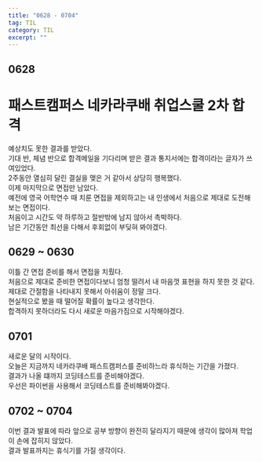 ```yaml
---
title: "0628 - 0704"
tag: TIL
category: TIL
excerpt: ""
---
```


## 0628

# 패스트캠퍼스 네카라쿠배 취업스쿨 2차 합격

예상치도 못한 결과를 받았다.  
기대 반, 체념 반으로 합격메일을 기다리며 받은 결과 통지서에는 합격이라는 글자가 쓰여있었다.  
2주동안 열심히 달린 결실을 맺은 거 같아서 상당히 행복했다.  
이제 마지막으로 면접만 남았다.  
예전에 영국 어학연수 때 치룬 면접을 제외하고는 내 인생에서 처음으로 제대로 도전해보는 면접이다.  
처음이고 시간도 약 하루하고 절반밖에 남지 않아서 촉박하다.  
남은 기간동안 최선을 다해서 후회없이 부딪혀 봐야겠다.

## 0629 ~ 0630

이틀 간 면접 준비를 해서 면접을 치뤘다.  
처음으로 제대로 준비한 면접이다보니 엄청 떨려서 내 마음껏 표현을 하지 못한 것 같다.  
제대로 간절함을 나타내지 못해서 아쉬움이 정말 크다.  
현실적으로 봤을 때 떨어질 확률이 높다고 생각한다.  
합격하지 못하더라도 다시 새로운 마음가짐으로 시작해야겠다.

## 0701

새로운 달의 시작이다.  
오늘은 지금까지 네카라쿠배 패스트캠퍼스를 준비하느라 휴식하는 기간을 가졌다.  
결과가 나올 떄까지 코딩테스트를 준비해야겠다.  
우선은 파이썬을 사용해서 코딩테스트를 준비해봐야겠다.

## 0702 ~ 0704

이번 결과 발표에 따라 앞으로 공부 방향이 완전히 달라지기 때문에 생각이 많아져 학업이 손에 잡히지 않았다.  
결과 발표까지는 휴식기를 가질 생각이다.
